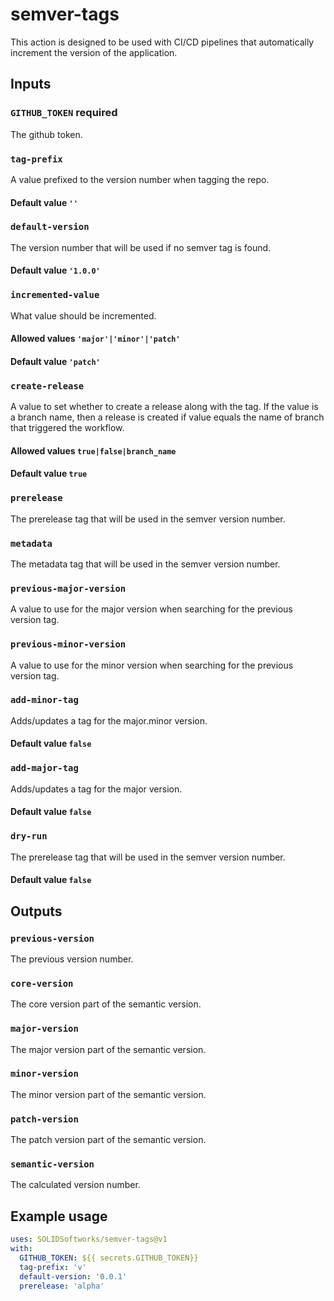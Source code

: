 # semver-tags

This action is designed to be used with CI/CD pipelines that automatically increment the version of the application.

## Inputs

### `GITHUB_TOKEN` **required** 
The github token.

### `tag-prefix`
A value prefixed to the version number when tagging the repo. 
#### Default value `''`

### `default-version`
The version number that will be used if no semver tag is found.
#### Default value `'1.0.0'`

### `incremented-value`
What value should be incremented. 
#### Allowed values `'major'|'minor'|'patch'` 
#### Default value `'patch'`

### `create-release`
A value to set whether to create a release along with the tag. If the value is a branch name, then a release is created if value equals the name of branch that triggered the workflow.
#### Allowed values `true|false|branch_name`
#### Default value `true`

### `prerelease`
The prerelease tag that will be used in the semver version number.

### `metadata`
The metadata tag that will be used in the semver version number.

### `previous-major-version`
A value to use for the major version when searching for the previous version tag.

### `previous-minor-version`
A value to use for the minor version when searching for the previous version tag.

### `add-minor-tag`
Adds/updates a tag for the major.minor version.
#### Default value `false`

### `add-major-tag`
Adds/updates a tag for the major version.
#### Default value `false`

### `dry-run`
The prerelease tag that will be used in the semver version number.
#### Default value `false`

## Outputs

### `previous-version`
The previous version number.

### `core-version`
The core version part of the semantic version.

### `major-version`
The major version part of the semantic version.

### `minor-version`
The minor version part of the semantic version.

### `patch-version`
The patch version part of the semantic version.

### `semantic-version`
The calculated version number.

## Example usage
```yaml
uses: SOLIDSoftworks/semver-tags@v1
with:
  GITHUB_TOKEN: ${{ secrets.GITHUB_TOKEN}}
  tag-prefix: 'v'
  default-version: '0.0.1'
  prerelease: 'alpha'
```
